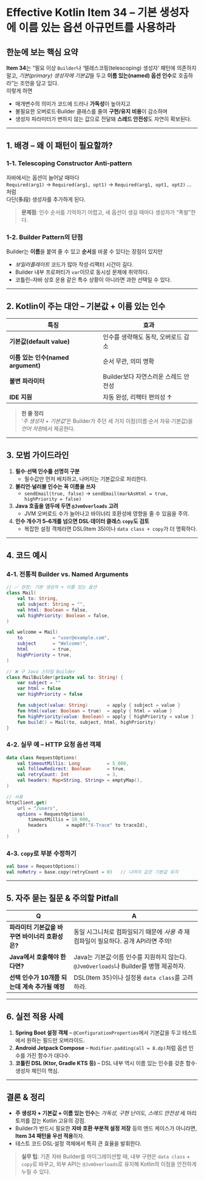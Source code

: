 # Effective Kotlin Item 34 – 기본 생성자에 **이름 있는 옵션 아규먼트**를 사용하라

## 한눈에 보는 핵심 요약

**Item 34**는 “필요 이상 `Builder`나 ‘텔레스코핑(telescoping) 생성자’ 패턴에 의존하지 말고, *기본(primary) 생성자에 기본값*을 두고 **이름 있는(named) 옵션 인수**로 호출하라”는 조언을 담고 있다.  
이렇게 하면

- 매개변수의 의미가 코드에 드러나 **가독성**이 높아지고
- 불필요한 오버로드·Builder 클래스를 줄여 **구현/유지 비용**이 감소하며
- 생성자 파라미터가 변하지 않는 값으로 전달돼 **스레드 안전성**도 자연히 확보된다.

---

## 1. 배경 – 왜 이 패턴이 필요할까?

### 1‑1. Telescoping Constructor Anti‑pattern

자바에서는 옵션이 늘어날 때마다  
`Required(arg1)` → `Required(arg1, opt1)` → `Required(arg1, opt1, opt2)` … 처럼  
다단(多段) 생성자를 추가하게 된다.

> **문제점**: 인수 순서를 기억하기 어렵고, 새 옵션이 생길 때마다 생성자가 “폭발”한다.

### 1‑2. Builder Pattern의 단점

Builder는 **이름**을 붙여 줄 수 있고 **순서**를 바꿀 수 있다는 장점이 있지만

- _보일러플레이트_ 코드가 많아 작성·리팩터 시간이 길다.
- Builder 내부 프로퍼티가 `var`이므로 동시성 문제에 취약하다.
- 코틀린–자바 상호 운용 같은 특수 상황이 아니라면 과한 선택일 수 있다.

---

## 2. Kotlin이 주는 대안 – 기본값 + 이름 있는 인수

| 특징                               | 효과                                 |
| ---------------------------------- | ------------------------------------ |
| **기본값(default value)**          | 인수를 생략해도 동작, 오버로드 감소  |
| **이름 있는 인수(named argument)** | 순서 무관, 의미 명확                 |
| **불변 파라미터**                  | Builder보다 자연스러운 스레드 안전성 |
| **IDE 지원**                       | 자동 완성, 리팩터 편의성 ↑           |

> **한 줄 정리**  
> ‘_주 생성자 + 기본값_’은 Builder가 주던 세 가지 이점(이름·순서 자유·기본값)을 *언어 차원*에서 제공한다.

---

## 3. 모범 가이드라인

1. **필수·선택 인수를 선명히 구분**
   - 필수값만 먼저 배치하고, 나머지는 기본값으로 처리한다.
2. **불리언·널러블 인수는 꼭 이름을 쓰자**
   - `sendEmail(true, false)` → `sendEmail(markAsHtml = true, highPriority = false)`
3. **Java 호출을 염두에 두면 `@JvmOverloads` 고려**
   - JVM 오버로드 수가 늘어나고 바이너리 호환성에 영향을 줄 수 있음을 주의.
4. **인수 개수가 5–6개를 넘으면 DSL·데이터 클래스 `copy`도 검토**
   - 복잡한 설정 객체라면 DSL(Item 35)이나 `data class + copy`가 더 명확하다.

---

## 4. 코드 예시

### 4‑1. 전통적 Builder vs. Named Arguments

```kotlin
// ✅ 권장: 기본 생성자 + 이름 있는 옵션
class Mail(
    val to: String,
    val subject: String = "",
    val html: Boolean = false,
    val highPriority: Boolean = false,
)

val welcome = Mail(
    to           = "user@example.com",
    subject      = "Welcome!",
    html         = true,
    highPriority = true,
)

// ❌ 구 Java 스타일 Builder
class MailBuilder(private val to: String) {
    var subject = ""
    var html = false
    var highPriority = false

    fun subject(value: String)       = apply { subject = value }
    fun html(value: Boolean = true)  = apply { html = value }
    fun highPriority(value: Boolean) = apply { highPriority = value }
    fun build() = Mail(to, subject, html, highPriority)
}
```

### 4‑2. 실무 예 – HTTP 요청 옵션 객체

```kotlin
data class RequestOptions(
    val timeoutMillis: Long          = 5_000,
    val followRedirect: Boolean      = true,
    val retryCount: Int              = 3,
    val headers: Map<String, String> = emptyMap(),
)

// 사용
httpClient.get(
    url = "/users",
    options = RequestOptions(
        timeoutMillis = 10_000,
        headers       = mapOf("X-Trace" to traceId),
    )
)
```

### 4‑3. `copy`로 부분 수정하기

```kotlin
val base = RequestOptions()
val noRetry = base.copy(retryCount = 0)   // 나머지 값은 기본값 유지
```

---

## 5. 자주 묻는 질문 & 주의할 Pitfall

| Q                                               | A                                                                                     |
| ----------------------------------------------- | ------------------------------------------------------------------------------------- |
| **파라미터 기본값을 바꾸면 바이너리 호환성은?** | 동일 시그니처로 컴파일되기 때문에 _사용 측_ 재컴파일이 필요하다. 공개 API라면 주의!   |
| **Java에서 호출해야 한다면?**                   | Java는 기본값·이름 인수를 지원하지 않는다. `@JvmOverloads`나 Builder를 병행 제공하자. |
| **선택 인수가 10개쯤 되는데 계속 추가될 예정**  | DSL(Item 35)이나 설정용 `data class`를 고려하라.                                      |

---

## 6. 실전 적용 사례

1. **Spring Boot 설정 객체** – `@ConfigurationProperties`에서 기본값을 두고 테스트에서 원하는 필드만 오버라이드.
2. **Android Jetpack Compose** – `Modifier.padding(all = 8.dp)`처럼 옵션 인수를 가진 함수가 대다수.
3. **코틀린 DSL (Ktor, Gradle KTS 등)** – DSL 내부 역시 이름 있는 인수를 갖춘 함수·생성자 체인이 핵심.

---

## 결론 & 정리

- **주 생성자 + 기본값 + 이름 있는 인수**는 _가독성, 구현 난이도, 스레드 안전성_ 세 마리 토끼를 잡는 Kotlin 고유의 강점.
- Builder가 반드시 필요한 **자바 호환**·**부분적 설정 저장** 등의 엔드 케이스가 아니라면, **Item 34 패턴을 우선 적용**하자.
- 테스트 코드·DSL·설정 객체에서 특히 큰 효율을 발휘한다.

> **실무 팁**: 기존 자바 Builder를 마이그레이션할 때, 내부 구현은 `data class` + `copy`로 바꾸고, 외부 API는 `@JvmOverloads`로 유지해 Kotlin의 이점을 안전하게 누릴 수 있다.
